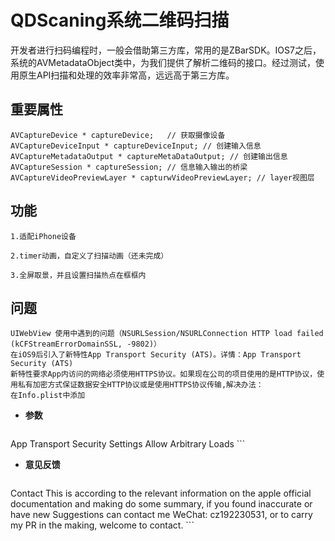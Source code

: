 # QDScaning系统二维码扫描
 开发者进行扫码编程时，一般会借助第三方库，常用的是ZBarSDK。IOS7之后，系统的AVMetadataObject类中，为我们提供了解析二维码的接口。经过测试，使用原生API扫描和处理的效率非常高，远远高于第三方库。


## <span id="apiList">重要属性</span>  
    AVCaptureDevice * captureDevice;   // 获取摄像设备
    AVCaptureDeviceInput * captureDeviceInput; // 创建输入信息
    AVCaptureMetadataOutput * captureMetaDataOutput; // 创建输出信息
    AVCaptureSession * captureSession; // 信息输入输出的桥梁
    AVCaptureVideoPreviewLayer * capturwVideoPreviewLayer; // layer视图层

## 功能

	1.适配iPhone设备

	2.timer动画，自定义了扫描动画（还未完成）

	3.全屏取景，并且设置扫描热点在框框内

## 问题

	UIWebView 使用中遇到的问题（NSURLSession/NSURLConnection HTTP load failed (kCFStreamErrorDomainSSL, -9802)）
	在iOS9后引入了新特性App Transport Security (ATS)。详情：App Transport Security (ATS)
	新特性要求App内访问的网络必须使用HTTPS协议。如果现在公司的项目使用的是HTTP协议，使用私有加密方式保证数据安全HTTP协议或是使用HTTPS协议传输,解决办法：
	在Info.plist中添加
- **参数**
	
	```
<key>App Transport Security Settings</key>
  <dict>
<key>Allow Arbitrary Loads</key>
<YES/>
<dict/>
	```

- **意见反馈**

	```
Contact This is according to the relevant information on the apple official documentation and making do some summary, if you found inaccurate or have new Suggestions can contact me WeChat: cz192230531, or to carry my PR in the making, welcome to contact.
	```

	